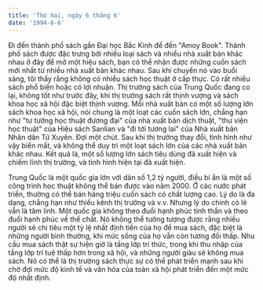 ```yaml
---
title: 'Thứ hai, ngày 6 tháng 6'
date: '1994-6-6'
---
```


Đi đến thành phố sách gần Đại học Bắc Kinh để đến "Amoy Book". Thành phố sách được đặc trưng bởi nhiều loại sách và nhiều nhà xuất bản khác nhau ở đây để mở một hiệu sách, bạn có thể nhận được những cuốn sách mới nhất từ ​​nhiều nhà xuất bản khác nhau. Sau khi chuyển nó vào buổi sáng, tôi thấy rằng không có nhiều sách học thuật ở cấp thực. Có rất nhiều sách phổ biến hoặc có lợi nhuận. Thị trường sách của Trung Quốc đang co lại, không tốt như trước đây, khi thị trường sách rất thịnh vượng và sách khoa học xã hội đặc biệt thịnh vượng. Mỗi nhà xuất bản có một số lượng lớn sách khoa học xã hội, nói chung là một loạt các cuốn sách lớn, chẳng hạn như "tư tưởng học thuật đương đại" của nhà xuất bản dịch thuật, "thư viện học thuật" của Hiệu sách Sanlian và "đi tới tương lai" của Nhà xuất bản Nhân dân Tứ Xuyên. Đợi một chút. Sau khi thị trường thay đổi, tình hình như vậy biến mất, và không thể duy trì một loạt sách lớn của các nhà xuất bản khác nhau. Kết quả là, một số lượng lớn sách tiêu dùng đã xuất hiện và chiếm lĩnh thị trường, và tình hình hiện tại đã xuất hiện.

Trung Quốc là một quốc gia lớn với dân số 1,2 tỷ người, điều bí ẩn là một số công trình học thuật không thể bán được vào năm 2000. Ở các nước phát triển, thường có thể bán hàng triệu cuốn sách có chất lượng cao. Lý do là đa dạng, chẳng hạn như thiếu kênh thị trường và v.v. Nhưng lý do chính có lẽ vẫn là tâm linh. Một quốc gia không theo đuổi hạnh phúc tinh thần và theo đuổi hạnh phúc về thể chất. Nó không thể tưởng tượng được rằng nhiều người sẽ chi tiêu một tỷ lệ nhất định tiền của họ để mua sách, đặc biệt là những người bình thường, khi mức sống của họ vẫn còn tương đối thấp. Nhu cầu mua sách thật sự hiện giờ là tầng lớp trí thức, trong khi thu nhập của tầng lớp trí tuệ thấp hơn trong xã hội, và những người giàu sẽ không mua sách. Nó có thể là thị trường sách thực sự có thể phát triển mạnh sau khi chờ đợi mức độ kinh tế và văn hóa của toàn xã hội phát triển đến một mức độ nhất định.


